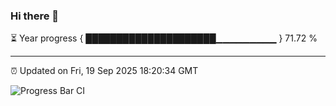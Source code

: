 ### Hi there 👋

⏳ Year progress { █████████████████████▁▁▁▁▁▁▁▁▁ } 71.72 %

---

⏰ Updated on Fri, 19 Sep 2025 18:20:34 GMT

![Progress Bar CI](https://github.com/liununu/liununu/workflows/Progress%20Bar%20CI/badge.svg)
